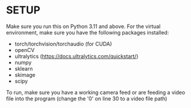 # SETUP

Make sure you run this on Python 3.11 and above. For the virtual environment, make sure you have the following packages installed:
- torch/torchvision/torchaudio (for CUDA)
- openCV
- ultralytics (https://docs.ultralytics.com/quickstart/)
- numpy
- sklearn
- skimage
- scipy

To run, make sure you have a working camera feed or are feeding a video file into the program (change the '0' on line 30 to a video file path)
